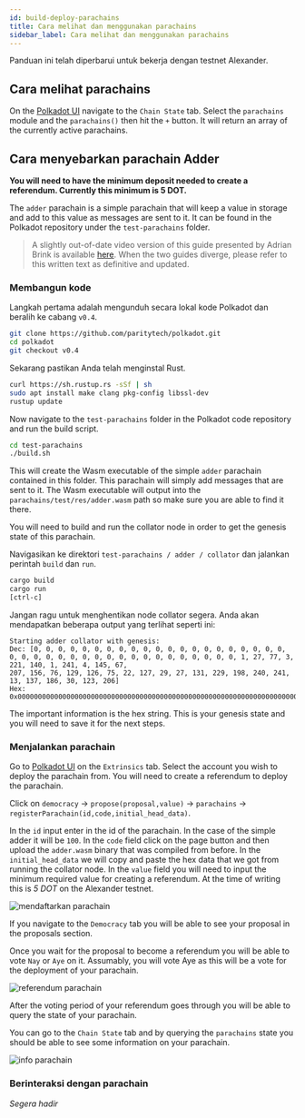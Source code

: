 ```yaml
---
id: build-deploy-parachains
title: Cara melihat dan menggunakan parachains
sidebar_label: Cara melihat dan menggunakan parachains
---
```


Panduan ini telah diperbarui untuk bekerja dengan testnet Alexander.

## Cara melihat parachains

On the [Polkadot UI](https://polkadot.js.org/apps/#/explorer) navigate to the `Chain State` tab. Select the `parachains` module and the `parachains()` then hit the `+` button. It will return an array of the currently active parachains.

## Cara menyebarkan parachain Adder

**You will need to have the minimum deposit needed to create a referendum. Currently this minimum is 5 DOT.**

The `adder` parachain is a simple parachain that will keep a value in storage and add to this value as messages are sent to it. It can be found in the Polkadot repository under the `test-parachains` folder.

> A slightly out-of-date video version of this guide presented by Adrian Brink is available [here](https://www.youtube.com/watch?v=pDqkzvA4C0E). When the two guides diverge, please refer to this written text as definitive and updated.

### Membangun kode

Langkah pertama adalah mengunduh secara lokal kode Polkadot dan beralih ke cabang ` v0.4 `.

```bash
git clone https://github.com/paritytech/polkadot.git
cd polkadot
git checkout v0.4
```

Sekarang pastikan Anda telah menginstal Rust.

```bash
curl https://sh.rustup.rs -sSf | sh
sudo apt install make clang pkg-config libssl-dev
rustup update
```

Now navigate to the `test-parachains` folder in the Polkadot code repository and run the build script.

```bash
cd test-parachains
./build.sh
```

This will create the Wasm executable of the simple `adder` parachain contained in this folder. This parachain will simply add messages that are sent to it. The Wasm executable will output into the `parachains/test/res/adder.wasm` path so make sure you are able to find it there.

You will need to build and run the collator node in order to get the genesis state of this parachain.

Navigasikan ke direktori ` test-parachains / adder / collator ` dan jalankan perintah ` build ` dan ` run `.

```bash
cargo build
cargo run
[ctrl-c]
```

Jangan ragu untuk menghentikan node collator segera. Anda akan mendapatkan beberapa output yang terlihat seperti ini:

```
Starting adder collator with genesis:
Dec: [0, 0, 0, 0, 0, 0, 0, 0, 0, 0, 0, 0, 0, 0, 0, 0, 0, 0, 0, 0, 0, 0, 0, 0, 0, 0, 0, 0, 0, 0, 0, 0, 0, 0, 0, 0, 0, 0, 0, 0, 1, 27, 77, 3, 221, 140, 1, 241, 4, 145, 67,
207, 156, 76, 129, 126, 75, 22, 127, 29, 27, 131, 229, 198, 240, 241, 13, 137, 186, 30, 123, 206]
Hex: 0x00000000000000000000000000000000000000000000000000000000000000000000000000000000011b4d03dd8c01f1049143cf9c4c817e4b167f1d1b83e5c6f0f10d89ba1e7bce
```

The important information is the hex string. This is your genesis state and you will need to save it for the next steps.

### Menjalankan parachain

Go to [Polkadot UI](https://polkadot.js.org/apps/#/extrinsics) on the `Extrinsics` tab. Select the account you wish to deploy the parachain from. You will need to create a referendum to deploy the parachain.

Click on `democracy` -> `propose(proposal,value)` -> `parachains` -> `registerParachain(id,code,initial_head_data)`.

In the `id` input enter in the id of the parachain. In the case of the simple adder it will be `100`. In the `code` field click on the page button and then upload the `adder.wasm` binary that was compiled from before. In the `initial_head_data` we will copy and paste the hex data that we got from running the collator node. In the `value` field you will need to input the minimum required value for creating a referendum. At the time of writing this is _5 DOT_ on the Alexander testnet.

![mendaftarkan parachain](assets/parachain/register.png)

If you navigate to the `Democracy` tab you will be able to see your proposal in the proposals section.

Once you wait for the proposal to become a referendum you will be able to vote `Nay` or `Aye` on it. Assumably, you will vote Aye as this will be a vote for the deployment of your parachain.

![referendum parachain](assets/parachain/referendum.png)

After the voting period of your referendum goes through you will be able to query the state of your parachain.

You can go to the `Chain State` tab and by querying the `parachains` state you should be able to see some information on your parachain.

![info parachain](assets/parachain/info.png)

### Berinteraksi dengan parachain

_Segera hadir_
